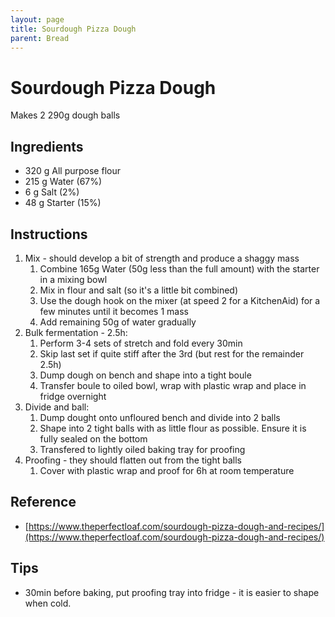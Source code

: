 ```yaml
---
layout: page
title: Sourdough Pizza Dough
parent: Bread
---
```


# Sourdough Pizza Dough

Makes 2 290g dough balls

## Ingredients

- 320 g All purpose flour
- 215 g Water (67%)
- 6 g Salt (2%)
- 48 g Starter (15%)

## Instructions

1. Mix - should develop a bit of strength and produce a shaggy mass
   1. Combine 165g Water (50g less than the full amount) with the starter in a mixing bowl
   2. Mix in flour and salt (so it's a little bit combined)
   3. Use the dough hook on the mixer (at speed 2 for a KitchenAid) for a few minutes until it becomes 1 mass
   4. Add remaining 50g of water gradually
2. Bulk fermentation - 2.5h:
   1. Perform 3-4 sets of stretch and fold every 30min
   2. Skip last set if quite stiff after the 3rd (but rest for the remainder 2.5h)
   3. Dump dough on bench and shape into a tight boule
   4. Transfer boule to oiled bowl, wrap with plastic wrap and place in fridge overnight
3. Divide and ball:
   1. Dump dought onto unfloured bench and divide into 2 balls
   2. Shape into 2 tight balls with as little flour as possible. Ensure it is fully sealed on the bottom
   3. Transfered to lightly oiled baking tray for proofing
4. Proofing - they should flatten out from the tight balls
   1. Cover with plastic wrap and proof for 6h at room temperature

## Reference

- [https://www.theperfectloaf.com/sourdough-pizza-dough-and-recipes/](https://www.theperfectloaf.com/sourdough-pizza-dough-and-recipes/)

## Tips

- 30min before baking, put proofing tray into fridge - it is easier to shape when cold.
